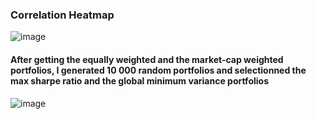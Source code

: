 ### Correlation Heatmap
![image](https://github.com/user-attachments/assets/35734bb3-b560-4c8a-b2e8-4c0ea6d82fa4)

#### After getting the equally weighted and the market-cap weighted portfolios, I generated 10 000 random portfolios and selectionned the max sharpe ratio and the global minimum variance portfolios
![image](https://github.com/user-attachments/assets/249e4d25-9ac7-4495-bc49-9e5f63bad721)
